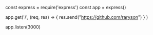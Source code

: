 const express = require('express')
const app = express()

app.get('/', (req, res) => {
	res.send("https://github.com/raryson")
} )

app.listen(3000)
